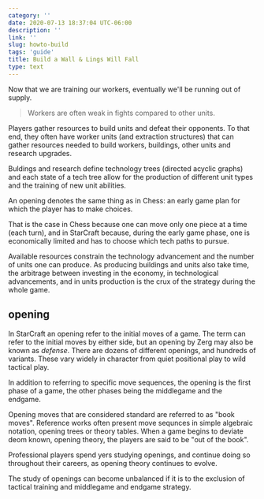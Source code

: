 ```yaml
---
category: ''
date: 2020-07-13 18:37:04 UTC-06:00
description: ''
link: ''
slug: howto-build 
tags: 'guide'
title: Build a Wall & Lings Will Fall
type: text
---
```

Now that we are training our workers, eventually we'll be running out of supply.

> Workers are often weak in fights compared to other units.

Players gather resources to build units and defeat their opponents. To that end, they often have worker units
(and extraction structures) that can gather resources needed to build workers, buildings, other units and research upgrades.

Buldings and research define technology trees (directed acyclic graphs) and each state of a tech tree allow for the production of different unit types 
and the training of new unit abilities.

An opening denotes the same thing as in Chess: an early game plan for which the player has to make choices.

That is the case in Chess because one can move only one piece at a time (each turn), and in StarCraft because,
during the early game phase, one is economically limited and has to choose which tech paths to pursue.

Available resources constrain the technology advancement and the number of units one can produce. As producing buildings
and units also take time, the arbitrage between investing in the economy, in technological advancements, and in units production
is the crux of the strategy during the whole game.

## opening

In StarCraft an opening refer to the initial moves of a game. The term can refer to the initial moves by either side, but an opening by Zerg may also be known as *defense*. 
There are dozens of different openings, and hundreds of variants. These vary widely in character from quiet positional play to wild tactical play.

In addition to referring to specific move sequences, the opening is the first phase of a game, the other phases being the middlegame and the endgame.

Opening moves that are considered standard are referred to as "book moves". Reference works often present move sequnces in simple algebraic notation, opening trees or theory tables. When a game begins to deviate deom known, opening theory, the players are said to be "out of the book".

Professional players spend yers studying openings, and continue doing so throughout their careers, as opening theory continues to evolve.

The study of openings can become unbalanced if it is to the exclusion of tactical training and middlegame and endgame strategy.
